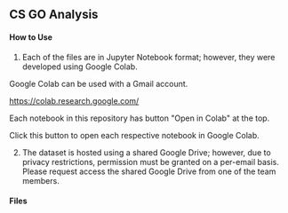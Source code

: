 ## CS GO Analysis

#### How to Use

1. Each of the files are in Jupyter Notebook format; however, they were developed using Google Colab.

Google Colab can be used with a Gmail account.

https://colab.research.google.com/

Each notebook in this repository has button "Open in Colab" at the top.

Click this button to open each respective notebook in Google Colab.

2. The dataset is hosted using a shared Google Drive; however, due to privacy restrictions, permission must be granted on a per-email basis.  Please request access the shared Google Drive from one of the team members.


#### Files

